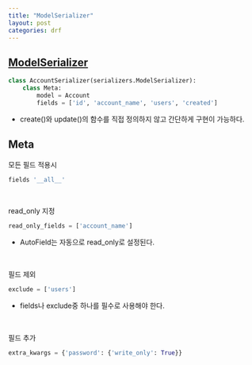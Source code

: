 ```yaml
---
title: "ModelSerializer"
layout: post
categories: drf
--- 
```



## [ModelSerializer](https://www.django-rest-framework.org/api-guide/serializers/#modelserializer)
```python
class AccountSerializer(serializers.ModelSerializer):
    class Meta:
        model = Account
        fields = ['id', 'account_name', 'users', 'created']        
```
- create()와 update()의 함수를 직접 정의하지 않고 간단하게 구현이 가능하다.


## Meta
모든 필드 적용시 
```python 
fields '__all__'
```

<br>

read_only 지정
```python
read_only_fields = ['account_name']
```
- AutoField는 자동으로 read_only로 설정된다. 

<br>

필드 제외
```python
exclude = ['users']
```
- fields나 exclude중 하나를 필수로 사용해야 한다.

<br>

필드 추가
```python
extra_kwargs = {'password': {'write_only': True}}
```
